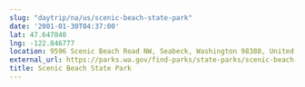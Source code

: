 ```yaml
---
slug: "daytrip/na/us/scenic-beach-state-park"
date: '2001-01-30T04:37:00'
lat: 47.647040
lng: -122.846777
location: 9596 Scenic Beach Road NW, Seabeck, Washington 98380, United States
external_url: https://parks.wa.gov/find-parks/state-parks/scenic-beach-state-park
title: Scenic Beach State Park
---
```



